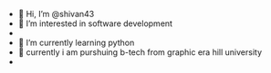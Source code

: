 - 👋 Hi, I’m @shivan43
- 👀 I’m interested in software development
- 
- 🌱 I’m currently learning python
- 💞️ currently i am purshuing b-tech from graphic era hill university
- 

<!---
shivan43/shivan43 is a ✨ special ✨ repository because its `README.md` (this file) appears on your GitHub profile.
You can click the Preview link to take a look at your changes.
--->
